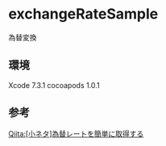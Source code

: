 # exchangeRateSample
為替変換

## 環境

Xcode 7.3.1
cocoapods 1.0.1

## 参考

[Qiita:[小ネタ]為替レートを簡単に取得する](http://qiita.com/chromabox/items/a1323225bae146c80bec)

